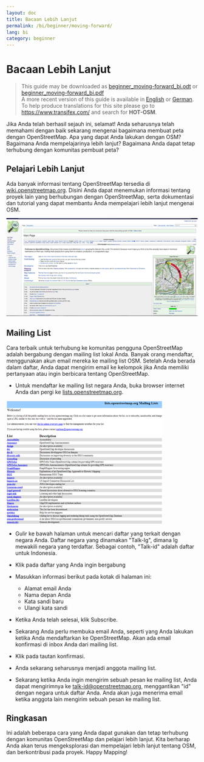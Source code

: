 ```yaml
---
layout: doc
title: Bacaan Lebih Lanjut
permalink: /bi/beginner/moving-forward/
lang: bi
category: beginner
---
```


Bacaan Lebih Lanjut
===================

> This guide may be downloaded as [beginner_moving-forward_bi.odt](/files/beginner_moving-forward_bi.odt) or [beginner_moving-forward_bi.pdf](/files/beginner_moving-forward_bi.pdf)  
> A more recent version of this guide is available in [English](/en/beginner/moving-forward) or [German](/de/beginner/moving-forward). To help produce translations for this site please go to <https://www.transifex.com/> and search for **HOT-OSM**.  

Jika Anda telah berhasil sejauh ini, selamat! Anda seharusnya telah memahami 
dengan baik sekarang mengenai bagaimana membuat peta dengan OpenStreetMap.
Apa yang dapat Anda lakukan dengan OSM? Bagaimana Anda mempelajarinya lebih
lanjut? Bagaimana Anda dapat tetap terhubung dengan komunitas pembuat peta?

Pelajari Lebih Lanjut
---------------------

Ada banyak informasi tentang OpenStreetMap tersedia di [wiki.openstreetmap.org](http://wiki.openstreetmap.org/).
Disini Anda dapat menemukan informasi tentang proyek lain yang berhubungan
dengan OpenStreetMap, serta dokumentasi dan tutorial yang dapat membantu
Anda mempelajari lebih lanjut mengenai OSM.

![Wiki][]

<!-- info lebih lanjut juga telah disediakan di situs ini -->

Mailing List
------------

Cara terbaik untuk terhubung ke komunitas pengguna OpenStreetMap 
adalah bergabung dengan mailing list lokal Anda. Banyak orang mendaftar,
menggunakan akun email mereka ke mailing list OSM. Setelah Anda berada 
dalam daftar, Anda dapat mengirim email ke kelompok jika Anda memiliki
pertanyaan atau ingin berbicara tentang OpenStreetMap.

*	Untuk mendaftar ke mailing list negara Anda, buka browser internet
	Anda dan pergi ke 
	[lists.openstreetmap.org](http://lists.openstreetmap.org/).

![Mailing list][]
	
*	Gulir ke bawah halaman untuk mencari daftar yang terkait dengan negara
	Anda. Daftar negara yang dinamakan "Talk-lg", dimana lg mewakili
	negara yang terdaftar. Sebagai contoh, "Talk-id" adalah daftar untuk
	Indonesia.
*	Klik pada daftar yang Anda ingin bergabung
*	Masukkan informasi berikut pada kotak di halaman ini:
	
	-	Alamat email Anda
	-	Nama depan Anda
	-	Kata sandi baru
	-	Ulangi kata sandi

*	Ketika Anda telah selesai, klik Subscribe.
*	Sekarang Anda perlu membuka email Anda, seperti yang Anda lakukan ketika
	Anda mendaftarkan ke OpenStreetMap. Akan ada email konfirmasi di inbox
	Anda dari mailing list.
*	Klik pada tautan konfirmasi.
*	Anda sekarang seharusnya menjadi anggota mailing list.
*	Sekarang ketika Anda ingin mengirim sebuah pesan ke mailing list, Anda
	dapat mengirimnya ke [talk-id@openstreetmap.org](mailto:talk-id@openstreetmap.org),
	menggantikan "id" dengan negara untuk daftar Anda. Anda akan juga menerima
	email ketika anggota lain mengirim sebuah pesan ke mailing list.
	
<!-- maybe expand and put this back later

MapOSMatic
----------

Salah satu proyek yang dinamakan MapOSMatic, yang Anda dapat akses melalui browser
inter di [maposmatic.org](http://www.maposmatic.org/). Ini merupakan sebuah tool
sederhana untuk mencetak peta suatu wilayah yang Anda pilih. Ini akan secara 
otomatis membuat peta, dengan sebuah grid di atas peta, dan sebuah indeks lokasi
yang termasuk dalam wilayah.

![MapOSMatic][]
-->

Ringkasan
---------

Ini adalah beberapa cara yang Anda dapat gunakan dan tetap terhubung dengan
komunitas OpenStreetMap dan pelajari lebih lanjut. Kita berharap Anda akan 
terus mengeksplorasi dan mempelajari lebih lanjut tentang OSM, dan berkontribusi
pada proyek. Happy Mapping!


[MapOSMatic]: /images/en/beginner/08_moving-forward/en_beg_08_moving-forward_image00_maposmatic-homepage.png
[Wiki]: /images/en/beginner/08_moving-forward/en_beg_08_moving-forward_image01_osm-wiki.png
[Mailing list]: /images/en/beginner/08_moving-forward/en_beg_08_moving-forward_image02_osm-mailing-lists.png
